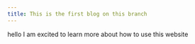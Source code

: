 ```yaml
---
title: This is the first blog on this branch
---
```


hello
I am excited to learn more about how to use this website
